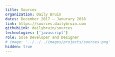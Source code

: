 ```yaml
---
title: Sources
organization: Daily Bruin
dates: December 2017 – Janurary 2018
link: https://sources.dailybruin.com
githubLink: dailybruin/sources
technologies: ['javascript']
role: Sole Developer and Designer
# image: '../../../images/projects/sources.png'
hidden: true
---
```

